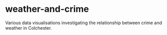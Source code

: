 # weather-and-crime
Various data visualisations investigating the relationship between crime and weather in Colchester.

